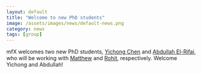 ```yaml
---
layout: default
title: "Welcome to new PhD students"
image: /assets/images/news/default-news.png
category: news
tags: [group]
---
```


mfX welcomes two new PhD students, [Yichong Chen] and [Abdullah El-Rifai], who will be working with [Matthew] and [Rohit], respectively. Welcome Yichong and Abdullah!

[Yichong Chen]: /team/cat-triandafillou
[Abdullah El-Rifai]: /team/cat-triandafillou
[Matthew]: /team/cat-triandafillou
[Rohit]: /team/cat-triandafillou